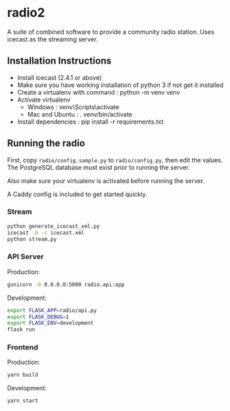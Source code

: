 # radio2

A suite of combined software to provide a community radio station.
Uses icecast as the streaming server.

## Installation Instructions

- Install icecast (2.4.1 or above)
- Make sure you have working installation of python 3 if not get it installed
- Create a virtualenv with command : python -m venv venv
- Activate virtualenv
  - Windows : venv\Scripts\activate
  - Mac and Ubuntu : . venv/bin/activate
- Install dependencies : pip install -r requirements.txt

## Running the radio

First, copy `radio/config.sample.py` to `radio/config.py`, then edit the values. The PostgreSQL database must exist prior to running the server.

Also make sure your virtualenv is activated before running the server.

A Caddy config is included to get started quickly.

### Stream

```sh
python generate_icecast_xml.py
icecast -b -c icecast.xml
python stream.py
```

### API Server

Production:

```sh
gunicorn -b 0.0.0.0:5000 radio.api:app
```

Development:

```sh
export FLASK_APP=radio/api.py
export FLASK_DEBUG=1
export FLASK_ENV=development
flask run
```

### Frontend

Production:

```sh
yarn build
```

Development:

```sh
yarn start
```
